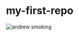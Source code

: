 # my-first-repo
![andrew smoking](https://upload.wikimedia.org/wikipedia/commons/f/f1/Andrew_Tate_on_%27Anything_Goes_With_James_English%27_in_2021.jpg)
